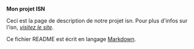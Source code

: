 **Mon projet ISN**

Ceci est la page de description de notre projet isn.
Pour plus d'infos sur l'isn, [*visitez le site*](http://eduscol.education.fr/cid59678/presentation.html).

Ce fichier README est écrit en langage [Markdown](http://fr.wikipedia.org/wiki/Markdown).